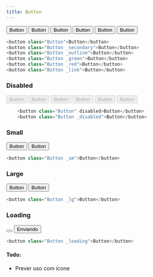 ```yaml
---
title: Button
---
```


<div example>
    <button class="Button">Button</button>
    <button class="Button _secondary">Button</button>
    <button class="Button _outline">Button</button>
    <button class="Button _green">Button</button>
    <button class="Button _red">Button</button>
    <button class="Button _link">Button</button>
</div>

```php
<button class="Button">Button</button>
<button class="Button _secondary">Button</button>
<button class="Button _outline">Button</button>
<button class="Button _green">Button</button>
<button class="Button _red">Button</button>
<button class="Button _link">Button</button>
```

### Disabled
<div example>
    <button class="Button" disabled>Button</button>
    <button class="Button _secondary" disabled>Button</button>
    <button class="Button _outline" disabled>Button</button>
    <button class="Button _green" disabled>Button</button>
    <button class="Button _red" disabled>Button</button>
    <button class="Button _link" disabled>Button</button>
</div>

```php
    <button class="Button" disabled>Button</button>
    <button class="Button _disabled">Button</button>
```

### Small
<div example>
    <button class="Button _sm">Button</button>
    <button class="Button _sm _link">Button</button>
</div>

```php
<button class="Button _sm">Button</button>
```

### Large
<div example>
    <button class="Button _lg">Button</button>
    <button class="Button _lg _link">Button</button>
</div>

```php
<button class="Button _lg">Button</button>
```

### Loading
<div example>
    <button class="Button _loading"></button>
    <button class="Button _loading">Enviando</button>
</div>

```php
<button class="Button _loading">Button</button>
```

#### Todo:

- Prever uso com ícone
